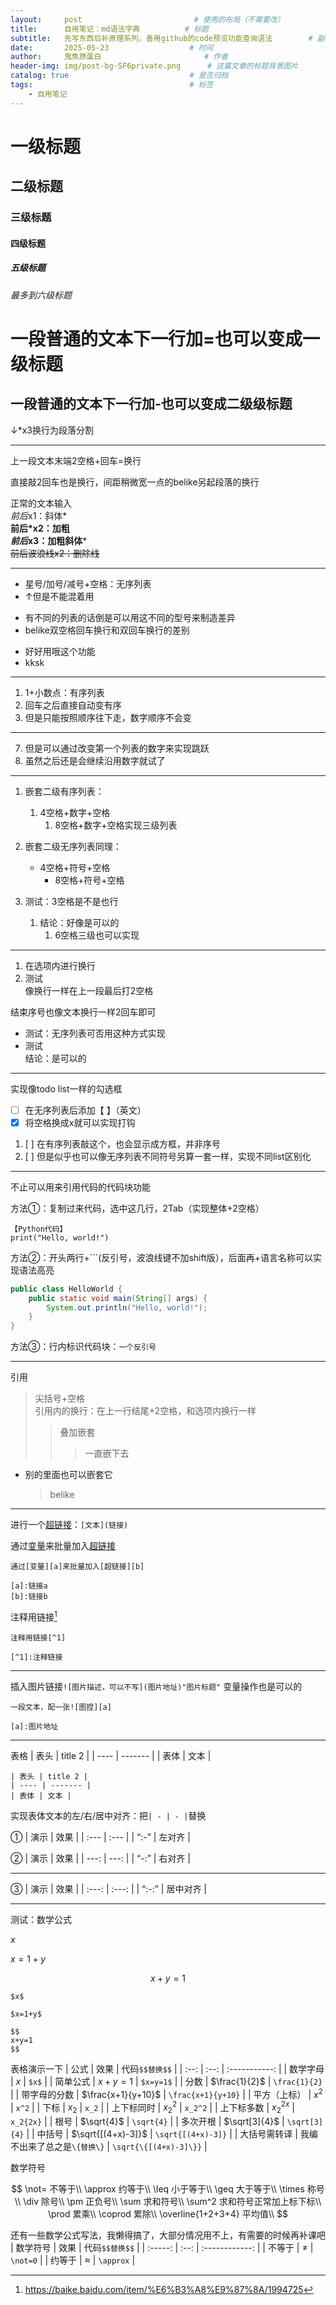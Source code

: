 ```yaml
---
layout:     post                         # 使用的布局（不需要改）
title:      自用笔记：md语法字典          # 标题 
subtitle:   先写东西后补原理系列，善用github的code预览功能查询语法        # 副标题
date:       2025-05-23 				    # 时间
author:     鬼焦原蛋白 					    # 作者
header-img: img/post-bg-SF6private.png 	    # 这篇文章的标题背景图片
catalog: true 						    # 是否归档
tags:								    # 标签
    - 自用笔记
---
```


# 一级标题
## 二级标题
### 三级标题
#### 四级标题
##### 五级标题
###### 最多到六级标题
一段普通的文本下一行加=也可以变成一级标题
=

一段普通的文本下一行加-也可以变成二级级标题
-
↓*x3换行为段落分割
***
上一段文本末端2空格+回车=换行

直接敲2回车也是换行，间距稍微宽一点的belike另起段落的换行

正常的文本输入  
*前后*x1：斜体*  
**前后*x2：加粗**  
***前后*x3：加粗斜体***  
~~前后波浪线x2：删除线~~
***
* 星号/加号/减号+空格：无序列表
* ↑但是不能混着用
- 有不同的列表的话倒是可以用这不同的型号来制造差异
- belike双空格回车换行和双回车换行的差别
+ 好好用哦这个功能
+ kksk
***
1. 1+小数点：有序列表
2. 回车之后直接自动变有序
3. 但是只能按照顺序往下走，数字顺序不会变
***
7. 但是可以通过改变第一个列表的数字来实现跳跃
8. 虽然之后还是会继续沿用数字就试了
***
1. 嵌套二级有序列表：
    1. 4空格+数字+空格
        1. 8空格+数字+空格实现三级列表

1. 嵌套二级无序列表同理：
    - 4空格+符号+空格
        - 8空格+符号+空格

1. 测试：3空格是不是也行
   1. 结论：好像是可以的
      1. 6空格三级也可以实现
***
1. 在选项内进行换行
2. 测试  
像换行一样在上一段最后打2空格

结束序号也像文本换行一样2回车即可

- 测试：无序列表可否用这种方式实现
- 测试  
结论：是可以的
***
实现像todo list一样的勾选框
- [ ] 在无序列表后添加【 】（英文）
- [x] 将空格换成x就可以实现打钩
1.  [ ] 在有序列表敲这个，也会显示成方框，并非序号
2.  [ ] 但是似乎也可以像无序列表不同符号另算一套一样，实现不同list区别化
***
不止可以用来引用代码的代码块功能

方法①：复制过来代码，选中这几行，2Tab（实现整体+2空格）

    【Python代码】
    print("Hello, world!")

方法②：开头两行+```(反引号，波浪线键不加shift版），后面再+语言名称可以实现语法高亮
```java
public class HelloWorld {
    public static void main(String[] args) {
        System.out.println("Hello, world!");
    }
}
```
方法③：行内标识代码块：`一个反引号`
***
引用
> 尖括号+空格  
> 引用内的换行：在上一行结尾+2空格，和选项内换行一样
> > 叠加嵌套
> > > 一直嵌下去
- 别的里面也可以嵌套它
  > belike
***
进行一个[超链接](https://www.bilibili.com/video/BV1hq4y1s7VH)：`[文本](链接)`

通过[变量][a]来批量加入[超链接][b]

[a]:https://baike.baidu.com/item/%E5%8F%98%E9%87%8F/3956968
[b]:https://baike.baidu.com/item/%E8%B6%85%E6%96%87%E6%9C%AC/2832422
```
通过[变量][a]来批量加入[超链接][b]

[a]:链接a
[b]:链接b
```
注释用链接[^1]

[^1]:https://baike.baidu.com/item/%E6%B3%A8%E9%87%8A/1994725
```
注释用链接[^1]

[^1]:注释链接
```
***
插入图片链接`![图片描述，可以不写](图片地址)"图片标题"`
变量操作也是可以的
```
一段文本，配一张![图捏][a]

[a]:图片地址
```
***
表格
| 表头 | title 2 |
| ---- | ------- |
| 表体 | 文本 |
```
| 表头 | title 2 |
| ---- | ------- |
| 表体 | 文本 |
```
实现表体文本的左/右/居中对齐：把`| - | - |`替换

①
| 演示 | 效果 |
| :--- | :--- | 
| “:-” | 左对齐 |

②
| 演示 | 效果 |
| ---: | ---: |
| “-:” | 右对齐 |
***

③
| 演示 | 效果 |
| :---: | :---: |
| “:-:” | 居中对齐 |

***
测试：数学公式

$x$

$x=1+y$

$$
x+y=1
$$

```
$x$

$x=1+y$

$$
x+y=1
$$
```

表格演示一下
| 公式 | 效果 | 代码`$$替换$$` |
| :--: | :--: | :-----------: |
| 数学字母 | $x$ | `$x$` |
| 简单公式 | $x+y=1$ | `$x=y=1$` |
| 分数 | $\frac{1}{2}$ | `\frac{1}{2}` |
| 带字母的分数 | $\frac{x+1}{y+10}$ | `\frac{x+1}{y+10}` |
| 平方（上标） | $x^2$ | `x^2` |
| 下标 | $x_2$ | `x_2` |
| 上下标同时 | $x_2^2$ | `x_2^2` |
| 上下标多数 | $x_2^{2x}$ | `x_2{2x}` |
| 根号 | $\sqrt{4}$ | `\sqrt{4}` |
| 多次开根 | $\sqrt[3]{4}$ | `\sqrt[3]{4}` |
| 中括号 | $\sqrt{[(4+x)-3]}$ | `\sqrt{[(4+x)-3]}` |
| 大括号需转译 | 我编不出来了总之是`\{替换\}` | `\sqrt{\{[(4+x)-3]\}}` |

数学符号

$$
\not= 不等于\\
\approx 约等于\\
\leq 小于等于\\
\geq 大于等于\\
\times 称号\\
\div 除号\\
\pm 正负号\\
\sum 求和符号\\
\sum^2 求和符号正常加上标下标\\
\prod 累乘\\
\coprod 累除\\
\overline{1+2+3+4} 平均值\\
$$

还有一些数学公式写法，我懒得搞了，大部分情况用不上，有需要的时候再补课吧
| 数学符号 | 效果 | 代码`$$替换$$` |
| :-----: | :--: | :------------: |
| 不等于 | $\not=$ | `\not=0` |
| 约等于 | $\approx$ | `\approx` |
